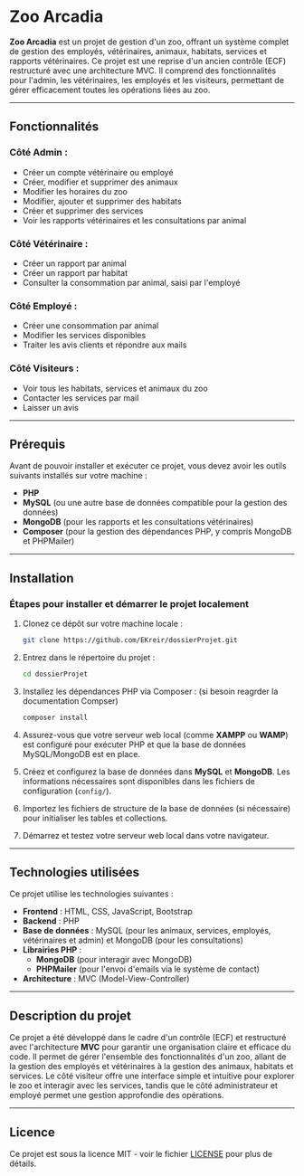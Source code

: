 # Zoo Arcadia

**Zoo Arcadia** est un projet de gestion d'un zoo, offrant un système complet de gestion des employés, vétérinaires, animaux, habitats, services et rapports vétérinaires. Ce projet est une reprise d'un ancien contrôle (ECF) restructuré avec une architecture MVC. Il comprend des fonctionnalités pour l'admin, les vétérinaires, les employés et les visiteurs, permettant de gérer efficacement toutes les opérations liées au zoo.

---

## Fonctionnalités

### Côté **Admin** :
- Créer un compte vétérinaire ou employé
- Créer, modifier et supprimer des animaux
- Modifier les horaires du zoo
- Modifier, ajouter et supprimer des habitats
- Créer et supprimer des services
- Voir les rapports vétérinaires et les consultations par animal

### Côté **Vétérinaire** :
- Créer un rapport par animal
- Créer un rapport par habitat
- Consulter la consommation par animal, saisi par l'employé

### Côté **Employé** :
- Créer une consommation par animal
- Modifier les services disponibles
- Traiter les avis clients et répondre aux mails

### Côté **Visiteurs** :
- Voir tous les habitats, services et animaux du zoo
- Contacter les services par mail
- Laisser un avis

---

## Prérequis

Avant de pouvoir installer et exécuter ce projet, vous devez avoir les outils suivants installés sur votre machine :

- **PHP**
- **MySQL** (ou une autre base de données compatible pour la gestion des données)
- **MongoDB** (pour les rapports et les consultations vétérinaires)
- **Composer** (pour la gestion des dépendances PHP, y compris MongoDB et PHPMailer)

---

## Installation

### Étapes pour installer et démarrer le projet localement

1. Clonez ce dépôt sur votre machine locale :

    ```bash
    git clone https://github.com/EKreir/dossierProjet.git
    ```

2. Entrez dans le répertoire du projet :

    ```bash
    cd dossierProjet
    ```

3. Installez les dépendances PHP via Composer : (si besoin reagrder la documentation Compser)

    ```bash
    composer install
    ```

4. Assurez-vous que votre serveur web local (comme **XAMPP** ou **WAMP**) est configuré pour exécuter PHP et que la base de données MySQL/MongoDB est en place.

5. Créez et configurez la base de données dans **MySQL** et **MongoDB**. Les informations nécessaires sont disponibles dans les fichiers de configuration (`config/`).

6. Importez les fichiers de structure de la base de données (si nécessaire) pour initialiser les tables et collections.

7. Démarrez et testez votre serveur web local dans votre navigateur.

---

## Technologies utilisées

Ce projet utilise les technologies suivantes :

- **Frontend** : HTML, CSS, JavaScript, Bootstrap
- **Backend** : PHP
- **Base de données** : MySQL (pour les animaux, services, employés, vétérinaires et admin) et MongoDB (pour les consultations)
- **Librairies PHP** :
  - **MongoDB** (pour interagir avec MongoDB)
  - **PHPMailer** (pour l'envoi d'emails via le système de contact)
- **Architecture** : MVC (Model-View-Controller)

---

## Description du projet

Ce projet a été développé dans le cadre d'un contrôle (ECF) et restructuré avec l'architecture **MVC** pour garantir une organisation claire et efficace du code. Il permet de gérer l'ensemble des fonctionnalités d'un zoo, allant de la gestion des employés et vétérinaires à la gestion des animaux, habitats et services. Le côté visiteur offre une interface simple et intuitive pour explorer le zoo et interagir avec les services, tandis que le côté administrateur et employé permet une gestion approfondie des opérations.

---

## Licence

Ce projet est sous la licence MIT - voir le fichier [LICENSE](LICENSE) pour plus de détails.
